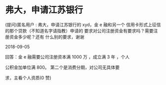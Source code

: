 # 弗大，申请江苏银行

(提问)匿名用户 : 弗大，申请江苏银行的 xyd，金 e 融和另一个 信用卡形式上征信的那个贷款（不知道名字请指教）申请的 要求对公司注册资金有要求吗？需要注册资金多少呢？还有 什么别的要求，谢谢

2018-09-05

回答：金 e 融需要公司注册资本满 1000 万 ，成立满 3 年 ，个人

公积金加单位满 800。 第二个是消费分期，对公司无具体要

求，主看个人资质(0 赞)